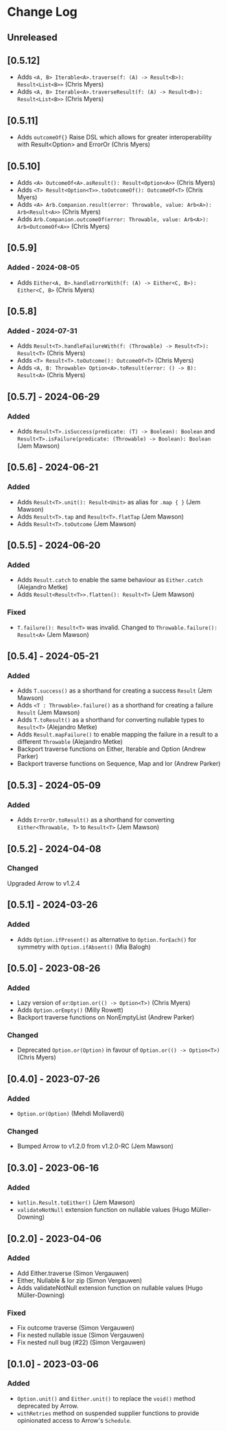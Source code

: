 # Change Log

## Unreleased

## [0.5.12]
* Adds `<A, B> Iterable<A>.traverse(f: (A) -> Result<B>): Result<List<B>>` (Chris Myers)
* Adds `<A, B> Iterable<A>.traverseResult(f: (A) -> Result<B>): Result<List<B>>` (Chris Myers)

## [0.5.11]
* Adds `outcomeOf{}` Raise DSL which allows for greater interoperability with Result<Option<A>> and ErrorOr<A> (Chris Myers)

## [0.5.10]
* Adds `<A> OutcomeOf<A>.asResult(): Result<Option<A>>` (Chris Myers)
* Adds `<T> Result<Option<T>>.toOutcomeOf(): OutcomeOf<T>` (Chris Myers)
* Adds `<A> Arb.Companion.result(error: Throwable, value: Arb<A>): Arb<Result<A>>` (Chris Myers)
* Adds `Arb.Companion.outcomeOf(error: Throwable, value: Arb<A>): Arb<OutcomeOf<A>>` (Chris Myers)

## [0.5.9]

### Added - 2024-08-05
* Adds `Either<A, B>.handleErrorWith(f: (A) -> Either<C, B>): Either<C, B>` (Chris Myers)

## [0.5.8]

### Added - 2024-07-31
* Adds `Result<T>.handleFailureWith(f: (Throwable) -> Result<T>): Result<T>` (Chris Myers)
* Adds `<T> Result<T>.toOutcome(): OutcomeOf<T>` (Chris Myers)
* Adds `<A, B: Throwable> Option<A>.toResult(error: () -> B): Result<A>` (Chris Myers)

## [0.5.7] - 2024-06-29

### Added
* Adds `Result<T>.isSuccess(predicate: (T) -> Boolean): Boolean` and `Result<T>.isFailure(predicate: (Throwable) -> Boolean): Boolean` (Jem Mawson)

## [0.5.6] - 2024-06-21

### Added
* Adds `Result<T>.unit(): Result<Unit>` as alias for `.map { }` (Jem Mawson)
* Adds `Result<T>.tap` and `Result<T>.flatTap` (Jem Mawson)
* Adds `Result<T>.toOutcome` (Jem Mawson)

## [0.5.5] - 2024-06-20

### Added
* Adds `Result.catch` to enable the same behaviour as `Either.catch` (Alejandro Metke)
* Adds `Result<Result<T>>.flatten(): Result<T>` (Jem Mawson)

### Fixed
* `T.failure(): Result<T>` was invalid. Changed to `Throwable.failure(): Result<A>` (Jem Mawson)

## [0.5.4] - 2024-05-21

### Added
* Adds `T.success()` as a shorthand for creating a success `Result` (Jem Mawson)
* Adds `<T : Throwable>.failure()` as a shorthand for creating a failure `Result` (Jem Mawson)
* Adds `T.toResult()` as a shorthand for converting nullable types to `Result<T>` (Alejandro Metke)
* Adds `Result.mapFailure()` to enable mapping the failure in a result to a different `Throwable` (Alejandro Metke)
* Backport traverse functions on Either, Iterable and Option (Andrew Parker)
* Backport traverse functions on Sequence, Map and Ior (Andrew Parker)

## [0.5.3] - 2024-05-09

### Added
* Adds `ErrorOr.toResult()` as a shorthand for converting `Either<Throwable, T>` to `Result<T>` (Jem Mawson)

## [0.5.2] - 2024-04-08

### Changed
Upgraded Arrow to v1.2.4

## [0.5.1] - 2024-03-26
### Added
* Adds `Option.ifPresent()` as alternative to `Option.forEach()` for symmetry with `Option.ifAbsent()` (Mia Balogh)

## [0.5.0] - 2023-08-26

### Added
* Lazy version of `or`:`Option.or(() -> Option<T>)` (Chris Myers)
* Adds `Option.orEmpty()` (Milly Rowett)
* Backport traverse functions on NonEmptyList (Andrew Parker)

### Changed
* Deprecated `Option.or(Option)` in favour of `Option.or(() -> Option<T>)` (Chris Myers)

## [0.4.0] - 2023-07-26

### Added
* `Option.or(Option)` (Mehdi Mollaverdi)

### Changed
* Bumped Arrow to v1.2.0 from v1.2.0-RC (Jem Mawson)


## [0.3.0] - 2023-06-16

### Added
* `kotlin.Result.toEither()` (Jem Mawson)
* `validateNotNull` extension function on nullable values (Hugo Müller-Downing)


## [0.2.0] - 2023-04-06

### Added
* Add Either.traverse (Simon Vergauwen)
* Either, Nullable & Ior zip (Simon Vergauwen)
* Adds validateNotNull extension function on nullable values (Hugo Müller-Downing)

### Fixed
* Fix outcome traverse (Simon Vergauwen)
* Fix nested nullable issue (Simon Vergauwen)
* Fix nested null bug (#22) (Simon Vergauwen)


## [0.1.0] - 2023-03-06

### Added
* `Option.unit()` and `Either.unit()` to replace the `void()` method deprecated by Arrow.
* `withRetries` method on suspended supplier functions to provide opinionated access to Arrow's `Schedule`.
